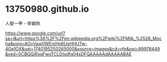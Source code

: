 # 13750980.github.io
人智一甲 - 李穎欣

https://www.google.com/url?sa=i&url=https%3A%2F%2Fen.wikipedia.org%2Fwiki%2FMilk_%2526_Mocha&psig=AOvVaw0WEmHidtUsHHU7w-4Ge1OX&ust=1740195250265000&source=images&cd=vfe&opi=89978449&ved=0CBQQjRxqFwoTCLDtsdfq04sDFQAAAAAdAAAAABAE
